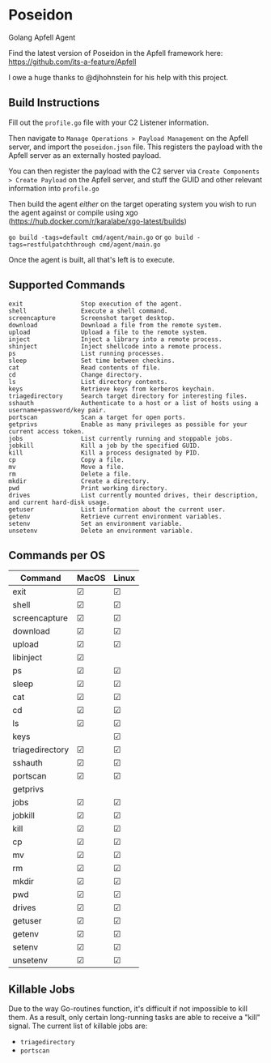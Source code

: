 # Poseidon
Golang Apfell Agent

Find the latest version of Poseidon in the Apfell framework here: https://github.com/its-a-feature/Apfell

I owe a huge thanks to @djhohnstein for his help with this project.
## Build Instructions

Fill out the `profile.go` file with your C2 Listener information.

Then navigate to `Manage Operations > Payload Management` on the Apfell server, and import the `poseidon.json` file. This registers the payload with the Apfell server as an externally hosted payload.

You can then register the payload with the C2 server via `Create Components > Create Payload` on the Apfell server, and stuff the GUID and other relevant information into `profile.go`

Then build the agent _either_ on the target operating system you wish to run the agent against or compile using xgo (https://hub.docker.com/r/karalabe/xgo-latest/builds)

`go build -tags=default cmd/agent/main.go`
or
`go build -tags=restfulpatchthrough cmd/agent/main.go`

Once the agent is built, all that's left is to execute.

## Supported Commands
```
exit                Stop execution of the agent.
shell               Execute a shell command.
screencapture       Screenshot target desktop.
download            Download a file from the remote system.
upload              Upload a file to the remote system.
inject              Inject a library into a remote process.
shinject            Inject shellcode into a remote process.
ps                  List running processes.
sleep               Set time between checkins.
cat                 Read contents of file.
cd                  Change directory.
ls                  List directory contents.
keys                Retrieve keys from kerberos keychain.
triagedirectory     Search target directory for interesting files.
sshauth             Authenticate to a host or a list of hosts using a username+password/key pair.
portscan            Scan a target for open ports.
getprivs            Enable as many privileges as possible for your current access token.
jobs                List currently running and stoppable jobs.
jobkill             Kill a job by the specified GUID.
kill                Kill a process designated by PID.
cp                  Copy a file.
mv                  Move a file.
rm                  Delete a file.
mkdir               Create a directory.
pwd                 Print working directory.
drives              List currently mounted drives, their description, and current hard-disk usage.
getuser             List information about the current user.
getenv              Retrieve current environment variables.
setenv              Set an environment variable.
unsetenv            Delete an environment variable.
```

## Commands per OS

| Command | MacOS | Linux |
| ------- | ----- | ----- |
| exit | &#9745; | &#9745; |
| shell | &#9745; | &#9745; |
| screencapture | &#9745; | &#9745; |
| download | &#9745; | &#9745; |
| upload | &#9745; | &#9745; |
| libinject | &#9745; | |
| ps | &#9745; | &#9745; |
| sleep | &#9745; | &#9745; |
| cat | &#9745; | &#9745; |
| cd | &#9745; | &#9745; |
| ls | &#9745; | &#9745; |
| keys |  | &#9745; | &#9745; |
| triagedirectory | &#9745; | &#9745; |
| sshauth | &#9745; | &#9745; |
| portscan | &#9745; | &#9745; |
| getprivs | |  |
| jobs | &#9745; | &#9745; |
| jobkill | &#9745; | &#9745; |
| kill |  &#9745; | &#9745; |
| cp | &#9745; | &#9745; |
| mv | &#9745; | &#9745; |
| rm | &#9745; | &#9745; |
| mkdir | &#9745; | &#9745; |
| pwd | &#9745; | &#9745; |
| drives | &#9745; | &#9745; |
| getuser | &#9745; | &#9745; |
| getenv | &#9745; | &#9745; |
| setenv | &#9745; | &#9745; |
| unsetenv | &#9745; | &#9745; |

## Killable Jobs

Due to the way Go-routines function, it's difficult if not impossible to kill them. As a result, only certain long-running tasks are able to receive a "kill" signal. The current list of killable jobs are:
- `triagedirectory`
- `portscan`
